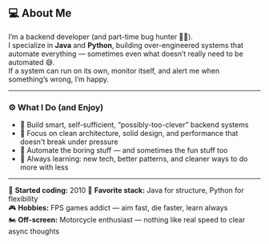 ## 💻 About Me

I’m a backend developer (and part-time bug hunter 🐛🔫).  
I specialize in **Java** and **Python**, building over-engineered systems that automate everything — sometimes even what doesn’t really need to be automated 😅.  
If a system can run on its own, monitor itself, and alert me when something’s wrong, I’m happy.

---

### ⚙️ What I Do (and Enjoy)

- 🤖 Build smart, self-sufficient, “possibly-too-clever” backend systems  
- 📐 Focus on clean architecture, solid design, and performance that doesn't break under pressure  
- 🔧 Automate the boring stuff — and sometimes the fun stuff too  
- 🧠 Always learning: new tech, better patterns, and cleaner ways to do more with less

---

👶 **Started coding:** 2010
🐍 **Favorite stack:** Java for structure, Python for flexibility  
🎮 **Hobbies:** FPS games addict — aim fast, die faster, learn always  
🏍️ **Off-screen:** Motorcycle enthusiast — nothing like real speed to clear async thoughts  
